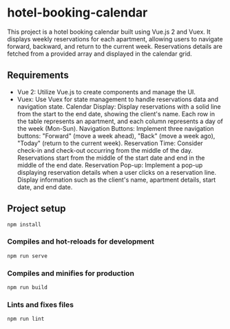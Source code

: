 # hotel-booking-calendar

This project is a hotel booking calendar built using Vue.js 2 and Vuex. It displays weekly reservations for each apartment, allowing users to navigate forward, backward, and return to the current week. Reservations details are fetched from a provided array and displayed in the calendar grid.

## Requirements

- Vue 2: Utilize Vue.js to create components and manage the UI.
- Vuex: Use Vuex for state management to handle reservations data and navigation state.
Calendar Display: Display reservations with a solid line from the start to the end date, showing the client's name. Each row in the table represents an apartment, and each column represents a day of the week (Mon-Sun).
Navigation Buttons: Implement three navigation buttons: "Forward" (move a week ahead), "Back" (move a week ago), "Today" (return to the current week).
Reservation Time: Consider check-in and check-out occurring from the middle of the day. Reservations start from the middle of the start date and end in the middle of the end date.
Reservation Pop-up: Implement a pop-up displaying reservation details when a user clicks on a reservation line. Display information such as the client's name, apartment details, start date, and end date.

## Project setup
```
npm install
```

### Compiles and hot-reloads for development
```
npm run serve
```

### Compiles and minifies for production
```
npm run build
```

### Lints and fixes files
```
npm run lint
```


